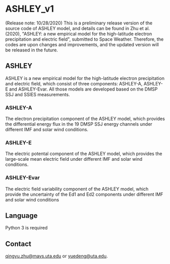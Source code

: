 # ASHLEY_v1

(Release note: 10/28/2020)
This is a preliminary release version of the source code of ASHLEY model, and details can be found in Zhu et al. (2020), "ASHLEY: a new empirical model for the high-latitude electron precipitation and electric field", submitted to Space Weather. Therefore, the codes are upon changes and improvements, and the updated version will be released in the future.

## ASHLEY
ASHLEY is a new empirical model for the high-latitude electron precipitation and electric field, which consist of three components: ASHLEY-A, ASHLEY-E and ASHLEY-Evar. All those models are developed based on the DMSP SSJ and SSIES measurements.

### ASHLEY-A
The electron precipitation component of the ASHLEY model, which provides the differential energy flux in the 19 DMSP SSJ energy channels under different IMF and solar wind conditions.

### ASHLEY-E
The electric potental component of the ASHLEY model, which provides the large-scale mean electric field under different IMF and solar wind conditions.

### ASHLEY-Evar
The electric field variability component of the ASHLEY model, which provide the uncertainty of the Ed1 and Ed2 components under different IMF and solar wind conditions

## Language 
Python 3 is required

## Contact
qingyu.zhu@mavs.uta.edu or yuedeng@uta.edu.
